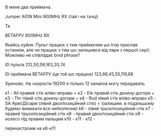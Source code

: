 В мене два приймача.

Jumper AION Mini 900MHz RX (тай і на тачці)

Та

BETAFPV 900MHz RX




Якайсь куйня. Пульт працює з тим приймачем шо Ігор прислав останнім, але не працює з тим шо залишився від пари з першої серії.
Можливо не співпадає bind phrase?


ID пульта
212,50,59,163,20,74

ID приймача BETAFPV (це той шо працює)
123,66,45,55,119,68



Хреново. На скорости 19200 я только 12 каналов могу передавать.

к1 - Ail правий стік вліво-вправо           +
к2 - Ele правий стік донизу-догори          +
к3 - Thr лівий стік донизу-догори           +
к4 - Rud лівий стік вліво-вправо
к5 - SA Арм/Дісарм (лівий двохпозиційний стік)  + (залишим. в подальшому будемо вимикати все небезпечне)
k6 - лівий трьохпозиційний стік
к7 - правий трьохпозиційний стік
к8 - правий двохпозиційний стік
к9 - колесо під правим пальцем
к10 - 
к11 -
к12 -

перенастроим на к6-к11